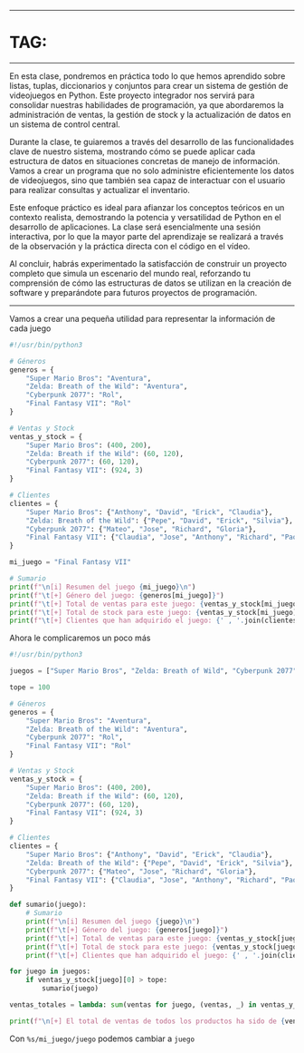 
---
# TAG: 
----
En esta clase, pondremos en práctica todo lo que hemos aprendido sobre listas, tuplas, diccionarios y conjuntos para crear un sistema de gestión de videojuegos en Python. Este proyecto integrador nos servirá para consolidar nuestras habilidades de programación, ya que abordaremos la administración de ventas, la gestión de stock y la actualización de datos en un sistema de control central.

Durante la clase, te guiaremos a través del desarrollo de las funcionalidades clave de nuestro sistema, mostrando cómo se puede aplicar cada estructura de datos en situaciones concretas de manejo de información. Vamos a crear un programa que no solo administre eficientemente los datos de videojuegos, sino que también sea capaz de interactuar con el usuario para realizar consultas y actualizar el inventario.

Este enfoque práctico es ideal para afianzar los conceptos teóricos en un contexto realista, demostrando la potencia y versatilidad de Python en el desarrollo de aplicaciones. La clase será esencialmente una sesión interactiva, por lo que la mayor parte del aprendizaje se realizará a través de la observación y la práctica directa con el código en el vídeo.

Al concluir, habrás experimentado la satisfacción de construir un proyecto completo que simula un escenario del mundo real, reforzando tu comprensión de cómo las estructuras de datos se utilizan en la creación de software y preparándote para futuros proyectos de programación.

---
Vamos a crear una pequeña utilidad para representar la información de cada juego 

```python
#!/usr/bin/python3

# Géneros
generos = {
	"Super Mario Bros": "Aventura",
	"Zelda: Breath of the Wild": "Aventura",
	"Cyberpunk 2077": "Rol",
	"Final Fantasy VII": "Rol"
}

# Ventas y Stock
ventas_y_stock = {
	"Super Mario Bros": (400, 200),
	"Zelda: Breath if the Wild": (60, 120),
	"Cyberpunk 2077": (60, 120),
	"Final Fantasy VII": (924, 3)
}

# Clientes 
clientes = {
	"Super Mario Bros": {"Anthony", "David", "Erick", "Claudia"},
	"Zelda: Breath of the Wild": {"Pepe", "David", "Erick", "Silvia"},
	"Cyberpunk 2077": {"Mateo", "Jose", "Richard", "Gloria"},
	"Final Fantasy VII": {"Claudia", "Jose", "Anthony", "Richard", "Paola"}
}

mi_juego = "Final Fantasy VII"

# Sumario
print(f"\n[i] Resumen del juego {mi_juego}\n")
print(f"\t[+] Género del juego: {generos[mi_juego]}")
print(f"\t[+] Total de ventas para este juego: {ventas_y_stock[mi_juego][0]} unidades")
print(f"\t[+] Total de stock para este juego: {ventas_y_stock[mi_juego][1]} unidades")
print(f"\t[+] Clientes que han adquirido el juego: {' , '.join(clientes[mi_juego])}")
```

Ahora le complicaremos un poco más

```python
#!/usr/bin/python3

juegos = ["Super Mario Bros", "Zelda: Breath of Wild", "Cyberpunk 2077", "Final Fantasy VII"]

tope = 100

# Géneros
generos = {
	"Super Mario Bros": "Aventura",
	"Zelda: Breath of the Wild": "Aventura",
	"Cyberpunk 2077": "Rol",
	"Final Fantasy VII": "Rol"
}

# Ventas y Stock
ventas_y_stock = {
	"Super Mario Bros": (400, 200),
	"Zelda: Breath if the Wild": (60, 120),
	"Cyberpunk 2077": (60, 120),
	"Final Fantasy VII": (924, 3)
}

# Clientes 
clientes = {
	"Super Mario Bros": {"Anthony", "David", "Erick", "Claudia"},
	"Zelda: Breath of the Wild": {"Pepe", "David", "Erick", "Silvia"},
	"Cyberpunk 2077": {"Mateo", "Jose", "Richard", "Gloria"},
	"Final Fantasy VII": {"Claudia", "Jose", "Anthony", "Richard", "Paola"}
}

def sumario(juego):
	# Sumario
	print(f"\n[i] Resumen del juego {juego}\n")
	print(f"\t[+] Género del juego: {generos[juego]}")
	print(f"\t[+] Total de ventas para este juego: {ventas_y_stock[juego][0]} unidades")
	print(f"\t[+] Total de stock para este juego: {ventas_y_stock[juego][1]} unidades")
	print(f"\t[+] Clientes que han adquirido el juego: {' , '.join(clientes[juego])}")

for juego in juegos:
	if ventas_y_stock[juego][0] > tope:
		sumario(juego)

ventas_totales = lambda: sum(ventas for juego, (ventas, _) in ventas_y_stock.items() if ventas_y_stock[juego][0] > tope)

print(f"\n[+] El total de ventas de todos los productos ha sido de {ventas_totales()} productos")
```

Con `%s/mi_juego/juego` podemos cambiar a `juego`

